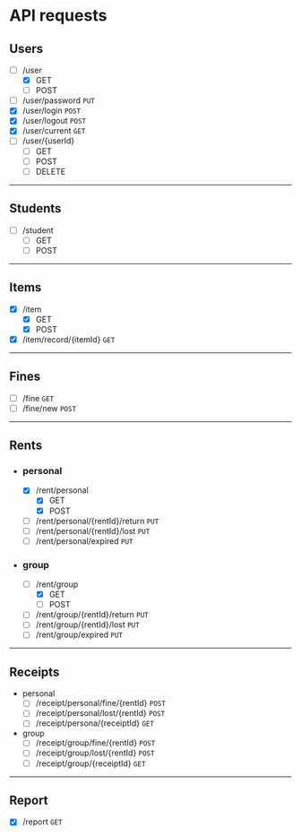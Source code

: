 # API requests

## Users
* [ ] /user
  * [x] GET
  * [ ] POST
* [ ] /user/password `PUT`
* [x] /user/login `POST`
* [x] /user/logout `POST`
* [x] /user/current `GET`
* [ ] /user/{userId}
  * [ ] GET
  * [ ] POST
  * [ ] DELETE

---

## Students
* [ ] /student
  * [ ] GET
  * [ ] POST

---

## Items

* [x] /item
  * [x] GET
  * [x] POST
* [x] /item/record/{itemId} `GET`

---

## Fines

* [ ] /fine `GET`
* [ ] /fine/new `POST`

---

## Rents
- ### personal
  * [x] /rent/personal
    * [x] GET
    * [x] POST
  * [ ] /rent/personal/{rentId}/return `PUT`
  * [ ] /rent/personal/{rentId}/lost `PUT`
  * [ ] /rent/personal/expired `PUT`
- ### group
  * [ ] /rent/group
    * [x] GET
    * [ ] POST
  * [ ] /rent/group/{rentId}/return `PUT`
  * [ ] /rent/group/{rentId}/lost `PUT`
  * [ ] /rent/group/expired `PUT`

---

## Receipts
- personal
  * [ ] /receipt/personal/fine/{rentId} `POST`
  * [ ] /receipt/personal/lost/{rentId} `POST`
  * [ ] /receipt/persona/{receiptId} `GET`
- group
  * [ ] /receipt/group/fine/{rentId} `POST`
  * [ ] /receipt/group/lost/{rentId} `POST`
  * [ ] /receipt/group/{receiptId} `GET`

---

## Report
* [x] /report `GET`